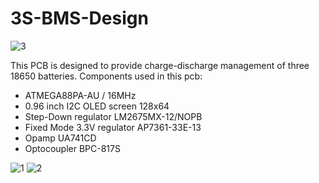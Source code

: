 # 3S-BMS-Design
![3](https://user-images.githubusercontent.com/45330830/196357904-1511ff97-7d9f-48b1-90ca-c2bbf9cc26cb.JPG)

This PCB is designed to provide charge-discharge management of three 18650 batteries. 
Components used in this pcb:
  - ATMEGA88PA-AU / 16MHz
  - 0.96 inch I2C OLED screen 128x64
  - Step-Down regulator LM2675MX-12/NOPB
  - Fixed Mode 3.3V regulator AP7361-33E-13  
  - Opamp UA741CD
  - Optocoupler BPC-817S 
  
  
  
![1](https://user-images.githubusercontent.com/45330830/196357880-805540c9-8417-476e-b2c9-12f3e6af5c21.JPG)
![2](https://user-images.githubusercontent.com/45330830/196357898-29955aa1-7dd0-4cfd-b96a-485477d85183.JPG)

